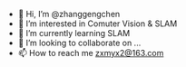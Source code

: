 - 👋 Hi, I’m @zhanggengchen
- 👀 I’m interested in Comuter Vision & SLAM
- 🌱 I’m currently learning SLAM
- 💞️ I’m looking to collaborate on ...
- 📫 How to reach me zxmyx2@163.com

<!---
zhanggengchen/zhanggengchen is a ✨ special ✨ repository because its `README.md` (this file) appears on your GitHub profile.
You can click the Preview link to take a look at your changes.
--->
